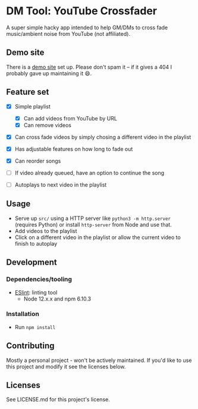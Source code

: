 # DM Tool: YouTube Crossfader

A super simple hacky app intended to help GM/DMs to cross fade music/ambient noise from YouTube (not affiliated).

## Demo site
There is a [demo site](https://crossfade.gawdn.com) set up. Please don't spam it &ndash; if it gives a 404 I probably gave up maintaining it 😄.

## Feature set
- [x] Simple playlist
  - [x] Can add videos from YouTube by URL
  - [x] Can remove videos
- [x] Can cross fade videos by simply chosing a different video in the playlist
- [x] Has adjustable features on how long to fade out
- [x] Can reorder songs
- [ ] If video already queued, have an option to continue the song
- [ ] Autoplays to next video in the playlist


## Usage
- Serve up `src/` using a HTTP server like `python3 -m http.server` (requires Python) or install `http-server` from Node and use that.
- Add videos to the playlist
- Click on a different video in the playlist or allow the current video to finish to autoplay

## Development
### Dependencies/tooling
- [ESlint](https://eslint.org/): linting tool
    - Node 12.x.x and npm 6.10.3

### Installation
- Run `npm install`

## Contributing
Mostly a personal project - won't be actively maintained. If you'd like to use this project and modify it see the licenses below.

## Licenses
See LICENSE.md for this project's license.

